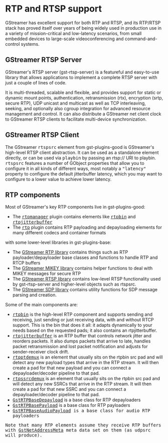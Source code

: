 # RTP and RTSP support

GStreamer has excellent support for both RTP and RTSP, and its RTP/RTSP
stack has proved itself over years of being widely used in production use
in a variety of mission-critical and low-latency scenarios, from small
embedded devices to large-scale videoconferencing and command-and-control
systems.

## GStreamer RTSP Server

GStreamer's RTSP server (gst-rtsp-server) is a featureful and easy-to-use
library that allows applications to implement a complete RTSP server with
just a couple of lines of code.

It is multi-threaded, scalable and flexible, and provides support for
static or dynamic mount points, authentication, retransmission (rtx),
encryption (srtp, secure RTP), UDP unicast and multicast as well as
TCP interleaving, seeking, and optionally also cgroup integration for
advanced resource management and control. It can also distribute a
GStreamer net client clock to GStreamer RTSP clients to facilitate
multi-device synchronization.


## GStreamer RTSP Client

The GStreamer <tt>rtspsrc</tt> element from gst-plugins-good is GStreamer's
high-level RTSP client abstraction. It can be used as a standalone element
directly, or can be used via <tt>playbin</tt> by passing an rtsp:// URI to
playbin. <tt>rtspsrc</tt> features a number of GObject properties that allow
you to configure it in all kinds of different ways, most notably a
<tt>"latency"</tt> property to configure the default jitterbuffer latency,
which you may want to configure to a lower value to achieve lower latency.


## RTP components

Most of GStreamer's key RTP components live in gst-plugins-good:
* The <tt><a href="/data/doc/gstreamer/head/gst-plugins-good-plugins/html/gst-plugins-good-plugins-plugin-rtpmanager.html">rtpmanager</a></tt>
   plugin contains elements like
    <tt><a href="/data/doc/gstreamer/head/gst-plugins-good-plugins/html/gst-plugins-good-plugins-rtpbin.html">rtpbin</a></tt> and
    <tt><a href="/data/doc/gstreamer/head/gst-plugins-good-plugins/html/gst-plugins-good-plugins-rtpjitterbuffer.html">rtpjitterbuffer</a></tt>
* The <tt><a href="/data/doc/gstreamer/head/gst-plugins-good-plugins/html/gst-plugins-good-plugins-plugin-rtp.html">rtp</a></tt> plugin
      contains RTP payloading and depayloading elements for many different
      codecs and container formats

with some lower-level libraries in gst-plugins-base:

  *   The <a href="/data/doc/gstreamer/head/gst-plugins-base-libs/html/gstreamer-rtp.html">GStreamer RTP library</a>
      contains things such as RTP payloader/depayloader base classes and functions to handle RTP and RTCP buffers
  *   The <a href="/data/doc/gstreamer/head/gst-plugins-base-libs/html/gstreamer-mikey.html">GStreamer MIKEY library</a>
      contains helper functions to deal with MIKEY messages for secure RTP
  *   The <a href="/data/doc/gstreamer/head/gst-plugins-base-libs/html/gstreamer-rtsp.html">GStreamer RTSP library</a>
      contains low-level RTSP functionality used by gst-rtsp-server and higher-level objects such as rtspsrc.
  *   The <a href="/data/doc/gstreamer/head/gst-plugins-base-libs/html/gstreamer-sdp.html">GStreamer SDP library</a>
      contains utility functions for SDP message parsing and creation.


Some of the main components are:

* <tt><a href="/data/doc/gstreamer/head/gst-plugins-good-plugins/html/gst-plugins-good-plugins-rtpbin.html">rtpbin</a></tt>
  is the high-level RTP component and supports sending
  and receiving, just sending or just receiving data, with and without RTCP
  support. This is the bin that does it all: it adapts dynamically to your
  needs based on the requested pads; it also contains an rtpjitterbuffer.
* <tt><a href="/data/doc/gstreamer/head/gst-plugins-good-plugins/html/gst-plugins-good-plugins-rtpjitterbuffer.html">rtpjitterbuffer</a></tt>
  is an RTP buffer that controls network jitter and reorders packets. It also
  dumps packets that arrive to late, handles packet retransmission and lost
  packet notification and adjusts for sender-receiver clock drift.
* <tt><a href="/data/doc/gstreamer/head/gst-plugins-good-plugins/html/gst-plugins-good-plugins-rtpptdemux.html">rtpptdemux</a></tt>
  is an element that usually sits on the rtpbin src
  pad and will detect any new payload types that arrive in the RTP stream.
  It will then create a pad for that new payload and you can connect a
  depayloader/decoder pipeline to that pad.
* <tt><a href="/data/doc/gstreamer/head/gst-plugins-good-plugins/html/gst-plugins-good-plugins-rtpssrcdemux.html">rtpssrcdemux</a></tt>
  is an element that usually sits on the rtpbin src
  pad and will detect any new SSRCs that arrive in the RTP stream.
  It will then create a pad for that new SSRC and you can connect a
  depayloader/decoder pipeline to that pad.
* <tt><a href="/data/doc/gstreamer/head/gst-plugins-base-libs/html/gst-plugins-base-libs-gstrtpbasedepayload.html">GstRTPBaseDepayload</a></tt>
  is a base class for RTP depayloaders
* <tt><a href="/data/doc/gstreamer/head/gst-plugins-base-libs/html/gst-plugins-base-libs-gstrtpbasepayload.html">GstRTPBasePayload</a></tt>
  is a base class for RTP payloaders
* <tt><a href="/data/doc/gstreamer/head/gst-plugins-base-libs/html/gst-plugins-base-libs-gstrtpbaseaudiopayload.html">GstRTPBaseAudioPayload</a>
  is a base class for audio RTP payloaders



Note that many RTP elements assume they receive RTP buffers with
<a href="/data/doc/gstreamer/head/gstreamer-libs/html/gstreamer-libs-GstNetAddressMeta.html">GstNetAddressMeta</a>
meta data set on them (as udpsrc will produce).
